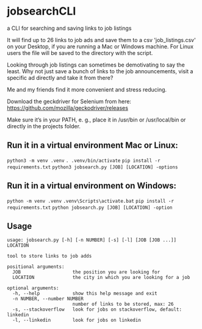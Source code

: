 # jobsearchCLI
a CLI for searching and saving links to job listings

It will find up to 26 links to job ads and save them to a csv 'job_listings.csv'
on your Desktop, if you are running a Mac or Windows machine. For Linux users the file 
will be saved to the directory with the script.

Looking through job listings can sometimes be demotivating to say the least.
Why not just save a bunch of links to the job announcements, visit a specific ad directly and take it from there?

Me and my friends find it more convenient and stress reducing.

Download the geckdriver for Selenium from here:
https://github.com/mozilla/geckodriver/releases

Make sure it’s in your PATH, e. g., place it in /usr/bin or /usr/local/bin or directly
in the projects folder.

## Run it in a virtual environment Mac or Linux:

`python3 -m venv .venv`
`. .venv/bin/activate`
`pip install -r requirements.txt`
`python3 jobsearch.py [JOB] [LOCATION] -options`

## Run it in a virtual environment on Windows:

`python -m venv .venv`
`.venv\Scripts\activate.bat`
`pip install -r requirements.txt`
`python jobsearch.py [JOB] [LOCATION] -option`

## Usage
```
usage: jobsearch.py [-h] [-n NUMBER] [-s] [-l] [JOB [JOB ...]] LOCATION

tool to store links to job adds

positional arguments:
  JOB                   the position you are looking for
  LOCATION              the city in which you are looking for a job

optional arguments:
  -h, --help            show this help message and exit
  -n NUMBER, --number NUMBER
                        number of links to be stored, max: 26
  -s, --stackoverflow   look for jobs on stackoverflow, default: linkedin
  -l, --linkedin        look for jobs on linkedin
```


